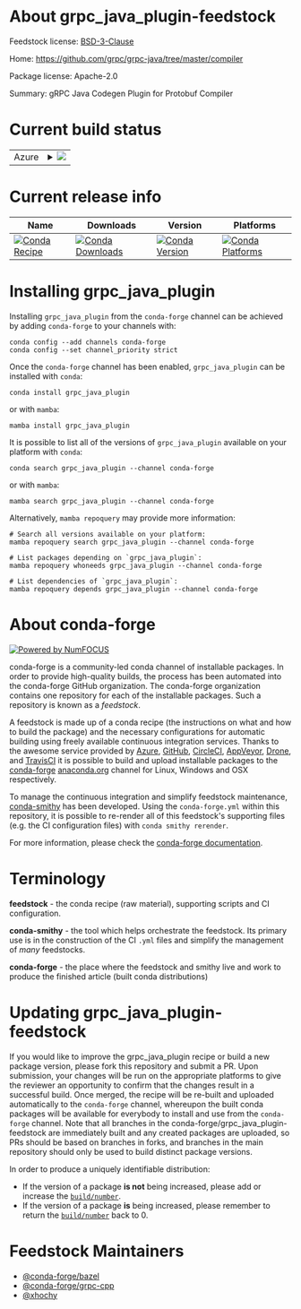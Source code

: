 About grpc_java_plugin-feedstock
================================

Feedstock license: [BSD-3-Clause](https://github.com/conda-forge/grpc_java_plugin-feedstock/blob/main/LICENSE.txt)

Home: https://github.com/grpc/grpc-java/tree/master/compiler

Package license: Apache-2.0

Summary: gRPC Java Codegen Plugin for Protobuf Compiler

Current build status
====================


<table>
    
  <tr>
    <td>Azure</td>
    <td>
      <details>
        <summary>
          <a href="https://dev.azure.com/conda-forge/feedstock-builds/_build/latest?definitionId=12263&branchName=main">
            <img src="https://dev.azure.com/conda-forge/feedstock-builds/_apis/build/status/grpc_java_plugin-feedstock?branchName=main">
          </a>
        </summary>
        <table>
          <thead><tr><th>Variant</th><th>Status</th></tr></thead>
          <tbody><tr>
              <td>linux_64</td>
              <td>
                <a href="https://dev.azure.com/conda-forge/feedstock-builds/_build/latest?definitionId=12263&branchName=main">
                  <img src="https://dev.azure.com/conda-forge/feedstock-builds/_apis/build/status/grpc_java_plugin-feedstock?branchName=main&jobName=linux&configuration=linux%20linux_64_" alt="variant">
                </a>
              </td>
            </tr><tr>
              <td>linux_aarch64</td>
              <td>
                <a href="https://dev.azure.com/conda-forge/feedstock-builds/_build/latest?definitionId=12263&branchName=main">
                  <img src="https://dev.azure.com/conda-forge/feedstock-builds/_apis/build/status/grpc_java_plugin-feedstock?branchName=main&jobName=linux&configuration=linux%20linux_aarch64_" alt="variant">
                </a>
              </td>
            </tr><tr>
              <td>linux_ppc64le</td>
              <td>
                <a href="https://dev.azure.com/conda-forge/feedstock-builds/_build/latest?definitionId=12263&branchName=main">
                  <img src="https://dev.azure.com/conda-forge/feedstock-builds/_apis/build/status/grpc_java_plugin-feedstock?branchName=main&jobName=linux&configuration=linux%20linux_ppc64le_" alt="variant">
                </a>
              </td>
            </tr><tr>
              <td>osx_64</td>
              <td>
                <a href="https://dev.azure.com/conda-forge/feedstock-builds/_build/latest?definitionId=12263&branchName=main">
                  <img src="https://dev.azure.com/conda-forge/feedstock-builds/_apis/build/status/grpc_java_plugin-feedstock?branchName=main&jobName=osx&configuration=osx%20osx_64_" alt="variant">
                </a>
              </td>
            </tr><tr>
              <td>osx_arm64</td>
              <td>
                <a href="https://dev.azure.com/conda-forge/feedstock-builds/_build/latest?definitionId=12263&branchName=main">
                  <img src="https://dev.azure.com/conda-forge/feedstock-builds/_apis/build/status/grpc_java_plugin-feedstock?branchName=main&jobName=osx&configuration=osx%20osx_arm64_" alt="variant">
                </a>
              </td>
            </tr>
          </tbody>
        </table>
      </details>
    </td>
  </tr>
</table>

Current release info
====================

| Name | Downloads | Version | Platforms |
| --- | --- | --- | --- |
| [![Conda Recipe](https://img.shields.io/badge/recipe-grpc__java__plugin-green.svg)](https://anaconda.org/conda-forge/grpc_java_plugin) | [![Conda Downloads](https://img.shields.io/conda/dn/conda-forge/grpc_java_plugin.svg)](https://anaconda.org/conda-forge/grpc_java_plugin) | [![Conda Version](https://img.shields.io/conda/vn/conda-forge/grpc_java_plugin.svg)](https://anaconda.org/conda-forge/grpc_java_plugin) | [![Conda Platforms](https://img.shields.io/conda/pn/conda-forge/grpc_java_plugin.svg)](https://anaconda.org/conda-forge/grpc_java_plugin) |

Installing grpc_java_plugin
===========================

Installing `grpc_java_plugin` from the `conda-forge` channel can be achieved by adding `conda-forge` to your channels with:

```
conda config --add channels conda-forge
conda config --set channel_priority strict
```

Once the `conda-forge` channel has been enabled, `grpc_java_plugin` can be installed with `conda`:

```
conda install grpc_java_plugin
```

or with `mamba`:

```
mamba install grpc_java_plugin
```

It is possible to list all of the versions of `grpc_java_plugin` available on your platform with `conda`:

```
conda search grpc_java_plugin --channel conda-forge
```

or with `mamba`:

```
mamba search grpc_java_plugin --channel conda-forge
```

Alternatively, `mamba repoquery` may provide more information:

```
# Search all versions available on your platform:
mamba repoquery search grpc_java_plugin --channel conda-forge

# List packages depending on `grpc_java_plugin`:
mamba repoquery whoneeds grpc_java_plugin --channel conda-forge

# List dependencies of `grpc_java_plugin`:
mamba repoquery depends grpc_java_plugin --channel conda-forge
```


About conda-forge
=================

[![Powered by
NumFOCUS](https://img.shields.io/badge/powered%20by-NumFOCUS-orange.svg?style=flat&colorA=E1523D&colorB=007D8A)](https://numfocus.org)

conda-forge is a community-led conda channel of installable packages.
In order to provide high-quality builds, the process has been automated into the
conda-forge GitHub organization. The conda-forge organization contains one repository
for each of the installable packages. Such a repository is known as a *feedstock*.

A feedstock is made up of a conda recipe (the instructions on what and how to build
the package) and the necessary configurations for automatic building using freely
available continuous integration services. Thanks to the awesome service provided by
[Azure](https://azure.microsoft.com/en-us/services/devops/), [GitHub](https://github.com/),
[CircleCI](https://circleci.com/), [AppVeyor](https://www.appveyor.com/),
[Drone](https://cloud.drone.io/welcome), and [TravisCI](https://travis-ci.com/)
it is possible to build and upload installable packages to the
[conda-forge](https://anaconda.org/conda-forge) [anaconda.org](https://anaconda.org/)
channel for Linux, Windows and OSX respectively.

To manage the continuous integration and simplify feedstock maintenance,
[conda-smithy](https://github.com/conda-forge/conda-smithy) has been developed.
Using the ``conda-forge.yml`` within this repository, it is possible to re-render all of
this feedstock's supporting files (e.g. the CI configuration files) with ``conda smithy rerender``.

For more information, please check the [conda-forge documentation](https://conda-forge.org/docs/).

Terminology
===========

**feedstock** - the conda recipe (raw material), supporting scripts and CI configuration.

**conda-smithy** - the tool which helps orchestrate the feedstock.
                   Its primary use is in the construction of the CI ``.yml`` files
                   and simplify the management of *many* feedstocks.

**conda-forge** - the place where the feedstock and smithy live and work to
                  produce the finished article (built conda distributions)


Updating grpc_java_plugin-feedstock
===================================

If you would like to improve the grpc_java_plugin recipe or build a new
package version, please fork this repository and submit a PR. Upon submission,
your changes will be run on the appropriate platforms to give the reviewer an
opportunity to confirm that the changes result in a successful build. Once
merged, the recipe will be re-built and uploaded automatically to the
`conda-forge` channel, whereupon the built conda packages will be available for
everybody to install and use from the `conda-forge` channel.
Note that all branches in the conda-forge/grpc_java_plugin-feedstock are
immediately built and any created packages are uploaded, so PRs should be based
on branches in forks, and branches in the main repository should only be used to
build distinct package versions.

In order to produce a uniquely identifiable distribution:
 * If the version of a package **is not** being increased, please add or increase
   the [``build/number``](https://docs.conda.io/projects/conda-build/en/latest/resources/define-metadata.html#build-number-and-string).
 * If the version of a package **is** being increased, please remember to return
   the [``build/number``](https://docs.conda.io/projects/conda-build/en/latest/resources/define-metadata.html#build-number-and-string)
   back to 0.

Feedstock Maintainers
=====================

* [@conda-forge/bazel](https://github.com/orgs/conda-forge/teams/bazel/)
* [@conda-forge/grpc-cpp](https://github.com/orgs/conda-forge/teams/grpc-cpp/)
* [@xhochy](https://github.com/xhochy/)

